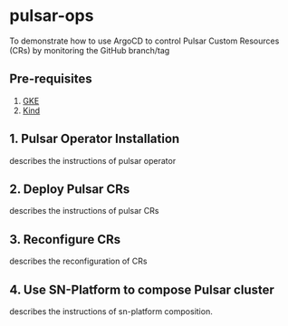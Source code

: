 # pulsar-ops
To demonstrate how to use ArgoCD to control Pulsar Custom Resources (CRs) by monitoring the GitHub branch/tag
## Pre-requisites
1. [GKE](https://github.com/streamnative/global-se-practice/tree/pulsar-ops/gke/README.md)
2. [Kind](https://github.com/streamnative/global-se-practice/tree/pulsar-ops/kind/README.md)

## 1. Pulsar Operator Installation
 describes the instructions of pulsar operator

## 2. Deploy Pulsar CRs

describes the instructions of pulsar CRs

## 3. Reconfigure CRs

describes the reconfiguration of CRs

## 4. Use SN-Platform to compose Pulsar cluster

describes the instructions of sn-platform composition.
